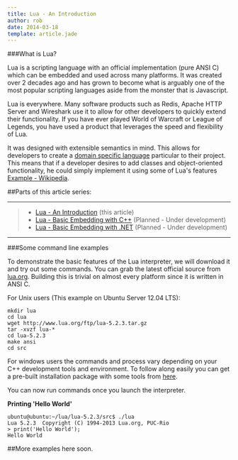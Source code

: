 ```yaml
---
title: Lua - An Introduction
author: rob
date: 2014-03-18
template: article.jade
---
```


###What is Lua?

Lua is a scripting language with an official implementation (pure ANSI C) which can be embedded and used across many platforms.
It was created over 2 decades ago and has grown to become what is arguably one of the most popular scripting languages aside from the monster that is Javascript.

<span class="more"></span>

Lua is everywhere. Many software products such as Redis, Apache HTTP Server and Wireshark use it to allow for other developers to quickly extend their functionality.
If you have ever played World of Warcraft or League of Legends, you have used a product that leverages the speed and flexibility of Lua.

It was designed with extensible semantics in mind. This allows for developers to create a [domain specific language](http://en.wikipedia.org/wiki/Domain-specific_language) particular to their project.
This means that if a developer desires to add classes and object-oriented functionality, he could simply implement it using some of Lua's features <a href="http://en.wikipedia.org/wiki/Lua_(programming_language)#Object-oriented_programming">Example - Wikipedia</a>.

##Parts of this article series:

***
> - [Lua - An Introduction](#) (this article)
> - [Lua - Basic Embedding with C++](#) (Planned - Under development)
> - [Lua - Basic Embedding with .NET](#) (Planned - Under development)

***

###Some command line examples

To demonstrate the basic features of the Lua interpreter, we will download it and try out some commands.
You can grab the latest official source from [lua.org](http://www.lua.org/ftp/). Building this is trivial on almost every platform since it is written in ANSI C.

For Unix users (This example on Ubuntu Server 12.04 LTS):
```
mkdir lua
cd lua
wget http://www.lua.org/ftp/lua-5.2.3.tar.gz
tar -xvzf lua-*
cd lua-5.2.3
make ansi
cd src
```

For windows users the commands and process vary depending on your C++ development tools and environment.
To follow along easily you can get a pre-built installation package with some tools from [here](https://code.google.com/p/luaforwindows/downloads/list).

You can now run commands once you launch the interpreter.

**Printing 'Hello World'**
```
ubuntu@ubuntu:~/lua/lua-5.2.3/src$ ./lua
Lua 5.2.3  Copyright (C) 1994-2013 Lua.org, PUC-Rio
> print('Hello World');
Hello World
```

##More examples here soon.



